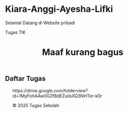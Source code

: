 # Kiara-Anggi-Ayesha-Lifki
Selamat Datang di Website pribadi
<!DOCTYPE html>
<html lang="id">
<head>
    <meta charset="UTF-8">
    <meta name="viewport" content="width=device-width, initial-scale=1.0">
    <link rel="stylesheet" href="style.css">
    Tugas TIK
</head>
<body>
    <header>
        <h1>Maaf kurang bagus</h1>
    </header>
    <main>
        <section>
            <h2>Daftar Tugas</h2>
            <ul>
                https://drive.google.com/folderview?id=1MyFohAAw0GZfBdEZuilsXQ3NHTer-k0r
        <p>&copy; 2025 Tugas Sekolah</p>
    </footer>
</body>
